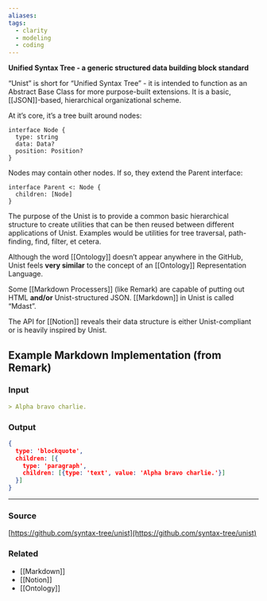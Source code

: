 ```yaml
---
aliases: 
tags:
  - clarity
  - modeling
  - coding
---
```

**Unified Syntax Tree - a generic structured data building block standard**

“Unist” is short for “Unified Syntax Tree” - it is intended to function as an Abstract Base Class for more purpose-built extensions. It is a basic, [[JSON]]-based, hierarchical organizational scheme.

At it’s core, it’s a tree built around nodes:

```tsx
interface Node {
  type: string
  data: Data?
  position: Position?
}
```

Nodes may contain other nodes. If so, they extend the Parent interface:

```tsx
interface Parent <: Node {
  children: [Node]
}
```

The purpose of the Unist is to provide a common basic hierarchical structure to create utilities that can be then reused between different applications of Unist. Examples would be utilities for tree traversal, path-finding, find, filter, et cetera.

Although the word [[Ontology]] doesn’t appear anywhere in the GitHub, Unist feels **very similar** to the concept of an [[Ontology]] Representation Language. 

Some [[Markdown Processers]] (like Remark) are capable of putting out HTML ************and/or************ Unist-structured JSON. [[Markdown]] in Unist is called “Mdast”. 

The API for [[Notion]] reveals their data structure is either Unist-compliant or is heavily inspired by Unist.

## Example Markdown Implementation (from Remark)

### Input

```markdown
> Alpha bravo charlie.
```

### Output

```json
{
  type: 'blockquote',
  children: [{
    type: 'paragraph',
    children: [{type: 'text', value: 'Alpha bravo charlie.'}]
  }]
}
```

---

### Source
[https://github.com/syntax-tree/unist](https://github.com/syntax-tree/unist)

### Related
- [[Markdown]] 
- [[Notion]] 
- [[Ontology]]